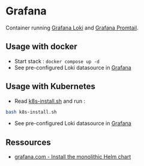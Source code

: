# Grafana

Container running [Grafana Loki](https://grafana.com/docs/loki/latest/) and [Grafana Promtail](https://grafana.com/docs/loki/latest/send-data/promtail/).

## Usage with docker

* Start stack : `docker compose up -d`
* See pre-configured Loki datasource in [Grafana](../grafana/README.md)

## Usage with Kubernetes

* Read [k8s-install.sh](k8s-install.sh) and run :

```bash
bash k8s-install.sh
```

* See pre-configured Loki datasource in [Grafana](../grafana/README.md)

## Ressources

* [grafana.com - Install the monolithic Helm chart](https://grafana.com/docs/loki/latest/setup/install/helm/install-monolithic/)

